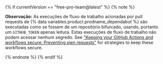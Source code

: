 {% if currentVersion == "free-pro-team@latest" %}
{% note %}

**Observação:**  As execuções de fluxo de trabalho acionadas por pull requests de {% data variables.product.prodname_dependabot %} são executadas como se fossem de um repositório bifurcado, usando, portanto um `GITHUB_TOKEN` apenas leitura. Estas execuções de fluxo de trabalho não podem acessar nenhum segredo. See ["Keeping your GitHub Actions and workflows secure: Preventing pwn requests"](https://securitylab.github.com/research/github-actions-preventing-pwn-requests) for strategies to keep these workflows secure.

{% endnote %}
{% endif %}
